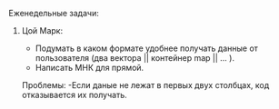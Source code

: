 Еженедельные задачи:

1. Цой Марк:
   * Подумать в каком формате удобнее получать данные от пользователя (два вектора || контейнер map || ... ).
   * Написать МНК для прямой.
   
   Проблемы:
   -Если даные не лежат в первых двух столбцах, код отказывается их получать.